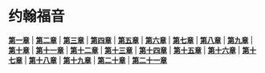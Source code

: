# 约翰福音
 **[第一章](圣经/圣经(吕振中译本)/lzz/500/001.md)** |
 **[第二章](圣经/圣经(吕振中译本)/lzz/500/002.md)** |
 **[第三章](圣经/圣经(吕振中译本)/lzz/500/003.md)** |
 **[第四章](圣经/圣经(吕振中译本)/lzz/500/004.md)** |
 **[第五章](圣经/圣经(吕振中译本)/lzz/500/005.md)** |
 **[第六章](圣经/圣经(吕振中译本)/lzz/500/006.md)** |
 **[第七章](圣经/圣经(吕振中译本)/lzz/500/007.md)** |
 **[第八章](圣经/圣经(吕振中译本)/lzz/500/008.md)** |
 **[第九章](圣经/圣经(吕振中译本)/lzz/500/009.md)** |
 **[第十章](圣经/圣经(吕振中译本)/lzz/500/010.md)** |
 **[第十一章](圣经/圣经(吕振中译本)/lzz/500/011.md)** |
 **[第十二章](圣经/圣经(吕振中译本)/lzz/500/012.md)** |
 **[第十三章](圣经/圣经(吕振中译本)/lzz/500/013.md)** |
 **[第十四章](圣经/圣经(吕振中译本)/lzz/500/014.md)** |
 **[第十五章](圣经/圣经(吕振中译本)/lzz/500/015.md)** |
 **[第十六章](圣经/圣经(吕振中译本)/lzz/500/016.md)** |
 **[第十七章](圣经/圣经(吕振中译本)/lzz/500/017.md)** |
 **[第十八章](圣经/圣经(吕振中译本)/lzz/500/018.md)** |
 **[第十九章](圣经/圣经(吕振中译本)/lzz/500/019.md)** |
 **[第二十章](圣经/圣经(吕振中译本)/lzz/500/020.md)** |
 **[第二十一章](圣经/圣经(吕振中译本)/lzz/500/021.md)**